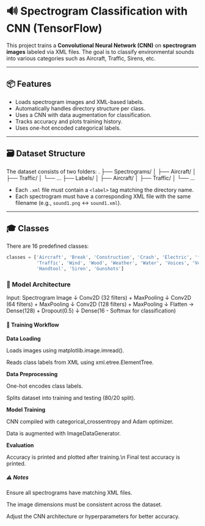 # 🔊 Spectrogram Classification with CNN (TensorFlow)

This project trains a **Convolutional Neural Network (CNN)** on **spectrogram images** labeled via XML files. The goal is to classify environmental sounds into various categories such as Aircraft, Traffic, Sirens, etc.

---

## 📦 Features

- Loads spectrogram images and XML-based labels.
- Automatically handles directory structure per class.
- Uses a CNN with data augmentation for classification.
- Tracks accuracy and plots training history.
- Uses one-hot encoded categorical labels.

---

## 🗃 Dataset Structure

The dataset consists of two folders:
.
├── Spectrograms/
│ ├── Aircraft/
│ ├── Traffic/
│ └── ...
├── Labels/
│ ├── Aircraft/
│ ├── Traffic/
│ └── ...


- Each `.xml` file must contain a `<label>` tag matching the directory name.
- Each spectrogram must have a corresponding XML file with the same filename (e.g., `sound1.png` ↔ `sound1.xml`).

---

## 🎓 Classes

There are 16 predefined classes:

```python
classes = ['Aircraft', 'Break', 'Construction', 'Crash', 'Electric', 'fire&firework',
           'Traffic', 'Wind', 'Wood', 'Weather', 'Water', 'Voices', 'Vehicles',
           'Handtool', 'Siren', 'Gunshots']
```

### 🚀 Model Architecture

Input: Spectrogram Image
↓
Conv2D (32 filters) + MaxPooling
↓
Conv2D (64 filters) + MaxPooling
↓
Conv2D (128 filters) + MaxPooling
↓
Flatten → Dense(128) + Dropout(0.5)
↓
Dense(16 - Softmax for classification)


#### 🧠 Training Workflow

**Data Loading**

  Loads images using matplotlib.image.imread().
  
  Reads class labels from XML using xml.etree.ElementTree.

**Data Preprocessing**

  One-hot encodes class labels.
  
  Splits dataset into training and testing (80/20 split).

**Model Training**

  CNN compiled with categorical_crossentropy and Adam optimizer.
  
  Data is augmented with ImageDataGenerator.

**Evaluation**

  Accuracy is printed and plotted after training.\n
  Final test accuracy is printed.

##### ⚠️ Notes

Ensure all spectrograms have matching XML files.

The image dimensions must be consistent across the dataset.

Adjust the CNN architecture or hyperparameters for better accuracy.




